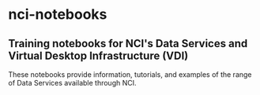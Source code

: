# nci-notebooks
## Training notebooks for NCI's Data Services and Virtual Desktop Infrastructure (VDI)  

These notebooks provide information, tutorials, and examples of the range of Data Services available through NCI. 
